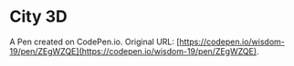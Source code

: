 # City 3D

A Pen created on CodePen.io. Original URL: [https://codepen.io/wisdom-19/pen/ZEgWZQE](https://codepen.io/wisdom-19/pen/ZEgWZQE).

